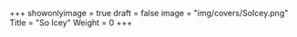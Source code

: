 +++
showonlyimage = true
draft = false
image = "img/covers/SoIcey.png"
Title = "So Icey"
Weight = 0
+++

<script>window.location.replace("https://www.youtube.com/watch?v=30qC1_4hAmI")</script>
